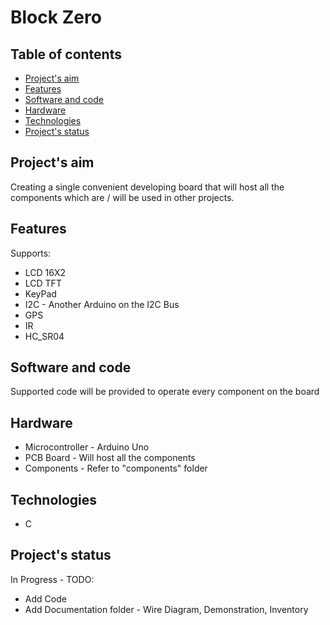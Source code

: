 # Block Zero
## Table of contents
* [Project's aim](#Project's-aim")
* [Features](#Features)
* [Software and code](#Software-and-code)
* [Hardware](#Hardware)
* [Technologies](#Technologies)
* [Project's status](#Project's-status)

## Project's aim
Creating a single convenient developing board that will host all the components which are / will be used in other projects.

## Features
Supports:
* LCD 16X2
* LCD TFT
* KeyPad
* I2C - Another Arduino on the I2C Bus
* GPS
* IR
* HC_SR04

## Software and code
Supported code will be provided to operate every component on the board

## Hardware
* Microcontroller - Arduino Uno
* PCB Board - Will host all the components
* Components - Refer to "components" folder

## Technologies
* C

## Project's status
In Progress - TODO:
* Add Code
* Add Documentation folder - Wire Diagram, Demonstration, Inventory